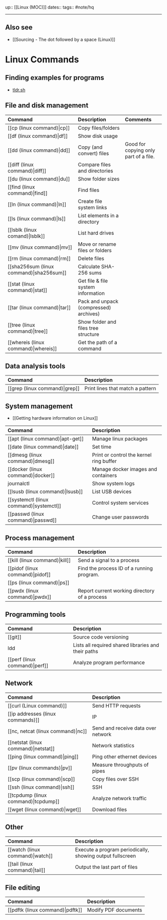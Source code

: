 up:: [[Linux (MOC)]]
dates:: 
tags:: #note/hq 

---
## Also see
- [[Sourcing - The dot followed by a space (Linux)]]
# Linux Commands

## Finding examples for programs

- [tldr.sh](http://tldr.sh)

## File and disk management

| Command                                  | Description                            | Comments                              |
| :--------------------------------------- | :------------------------------------- | :------------------------------------ |
| [[cp (linux command)\|cp]]               | Copy files/folders                     |                                       |
| [[df (linux command)\|df]]               | Show disk usage                        |                                       |
| [[dd (linux command)\|dd]]               | Copy (and convert) files               | Good for copying only part of a file. |
| [[diff (linux command)\|diff]]           | Compare files and directories          |                                       |
| [[du (linux command)\|du]]               | Show folder sizes                      |                                       |
| [[find (linux command)\|find]]           | Find files                             |                                       |
| [[ln (linux command)\|ln]]               | Create file system links               |                                       |
| [[ls (linux command)\|ls]]               | List elements in a directory           |                                       |
| [[lsblk (linux comand)\|lsblk]]          | List hard drives                       |                                       |
| [[mv (linux command)\|mv]]               | Move or rename files or folders        |                                       |
| [[rm (linux command)\|rm]]               | Delete files                           |                                       |
| [[sha256sum (linux command)\|sha256sum]] | Calculate SHA-256 sums                 |                                       |
| [[stat (linux command)\|stat]]           | Get file & file system information     |                                       |
| [[tar (linux command)\|tar]]             | Pack and unpack (compressed) archives) |                                       |
| [[tree (linux command)\|tree]]           | Show folder and files tree structure   |                                       |
| [[whereis (linux command)\|whereis]]     | Get the path of a command              |                                       |



## Data analysis tools
| Command    | Description |
|:-----------|:------------|
| [[grep (linux command)\|grep]] | Print lines that match a pattern |

## System management

- [[Getting hardware information on Linux]]

| Command                                  | Description                             |
| :--------------------------------------- | :-------------------------------------- |
| [[apt (linux command)\|apt-get]]         | Manage linux packages                   |
| [[date (linux command)\|date]]           | Set time                                |
| [[dmesg (linux command)\|dmesg]]         | Print or control the kernel ring buffer |
| [[docker (linux command)\|docker]]       | Manage docker images and containers     |
| journalctl                               | Show system logs                        |
| [[lsusb (linux command)\|lsusb]]         | List USB devices                        |
| [[systemctl (linux command)\|systemctl]] | Control system services                 |
| [[passwd (linux command)\|passwd]]       | Change user passwords                   |


## Process management
| Command    | Description |
|:-----------|:------------|
| [[kill (linux command)\|kill]] | Send a signal to a process |
| [[pidof (linux command)\|pidof]] | Find the process ID of a running program. |
| [[ps (linux command)\|ps]] |  |
| [[pwdx (linux command)\|pwdx]] | Report current working directory of a process |

## Programming tools

| Command      | Description   |
|:-------------|:--------------|
| [[git]]   | Source code versioning                              |
| ldd    | Lists all required shared libraries and their paths |
| [[perf (linux command)\|perf]] | Analyze program performance |


## Network

| Command                              | Description                        |
| :----------------------------------- | :--------------------------------- |
| [[curl (Linux command)]]             | Send HTTP requests                 |
| [[ip addresses (linux commands)]]    | IP                                 |
| [[nc, netcat (linux command)\|nc]]   | Send and receive data over network |
| [[netstat (linux command)\|netstat]] | Network statistics                 |
| [[ping (linux command)\|ping]]       | Ping other ethernet devices        |
| [[pv (linux commands)\|pv]]          | Measure throughputs of pipes       |
| [[scp (linux command)\|scp]]         | Copy files over SSH                |
| [[ssh (linux command)\|ssh]]         | SSH                                |
| [[tcpdump (linux command)\|tcpdump]] | Analyze network traffic            |
| [[wget (linux command)\|wget]]       | Download files                     |


## Other

| Command                          | Description                                               |
| :------------------------------- | :-------------------------------------------------------- |
| [[watch (linux command)\|watch]] | Execute a program periodically, showing output fullscreen |
| [[tail (linux command)\|tail]]   | Output the last part of files                             |

## File editing
| Command                          | Description          |
| :------------------------------- | :------------------- |
| [[pdftk (linux command)\|pdftk]] | Modify PDF documents |

